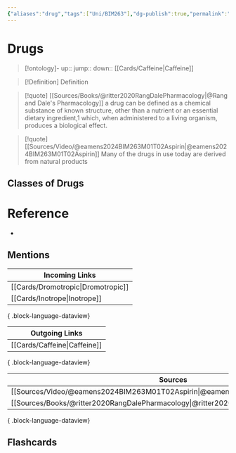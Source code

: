 ```yaml
---
{"aliases":"drug","tags":["Uni/BIM263"],"dg-publish":true,"permalink":"/cards/drugs/","dgPassFrontmatter":true}
---
```


# Drugs

> [!ontology]-
> up:: 
> jump:: 
> down:: [[Cards/Caffeine\|Caffeine]]

> [!Definition] Definition

> [!quote] [[Sources/Books/@ritter2020RangDalePharmacology\|@Rang and Dale's Pharmacology]]
> a drug can be defined as a chemical substance of known structure, other than a nutrient or an essential dietary ingredient,1 which, when administered to a living organism, produces a biological effect.

> [!quote] [[Sources/Video/@eamens2024BIM263M01T02Aspirin\|@eamens2024BIM263M01T02Aspirin]]
> Many of the drugs in use today are derived from natural products

## Classes of Drugs

# Reference

- 

## Mentions

| Incoming Links                        |
| ------------------------------------- |
| [[Cards/Dromotropic\|Dromotropic]] |
| [[Cards/Inotrope\|Inotrope]]       |

{ .block-language-dataview}

| Outgoing Links                  |
| ------------------------------- |
| [[Cards/Caffeine\|Caffeine]] |

{ .block-language-dataview}

| Sources                                                                               |
| ------------------------------------------------------------------------------------- |
| [[Sources/Video/@eamens2024BIM263M01T02Aspirin\|@eamens2024BIM263M01T02Aspirin]]   |
| [[Sources/Books/@ritter2020RangDalePharmacology\|@ritter2020RangDalePharmacology]] |

{ .block-language-dataview}

## Flashcards